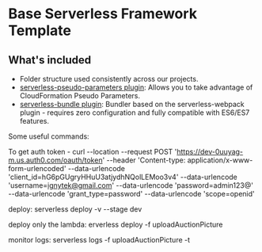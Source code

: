 # Base Serverless Framework Template

## What's included

- Folder structure used consistently across our projects.
- [serverless-pseudo-parameters plugin](https://www.npmjs.com/package/serverless-pseudo-parameters): Allows you to take advantage of CloudFormation Pseudo Parameters.
- [serverless-bundle plugin](https://www.npmjs.com/package/serverless-pseudo-parameters): Bundler based on the serverless-webpack plugin - requires zero configuration and fully compatible with ES6/ES7 features.

Some useful commands:

To get auth token -
curl --location --request POST 'https://dev-0uuyag-m.us.auth0.com/oauth/token' --header 'Content-type: application/x-www-form-urlencoded' --data-urlencode 'client_id=hG6pGUgryHHuU3atjydhNQolLEMoo3v4' --data-urlencode 'username=ignytek@gmail.com' --data-urlencode 'password=admin123@' --data-urlencode 'grant_type=password' --data-urlencode 'scope=openid'

deploy:
serverless deploy -v --stage dev

deploy only the lambda:
erverless deploy -f uploadAuctionPicture

monitor logs:
serverless logs -f uploadAuctionPicture -t
